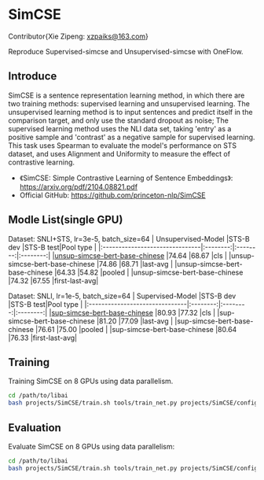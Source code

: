 # SimCSE
Contributor{Xie Zipeng: xzpaiks@163.com}

Reproduce Supervised-simcse and Unsupervised-simcse with OneFlow.

## Introduce
SimCSE is a sentence representation learning method, in which there are two training methods: supervised learning and unsupervised learning. The unsupervised learning method is to input sentences and predict itself in the comparison target, and only use the standard dropout as noise; The supervised learning method uses the NLI data set, taking 'entry' as a positive sample and 'contrast' as a negative sample for supervised learning. This task uses Spearman to evaluate the model's performance on STS dataset, and uses Alignment and Uniformity to measure the effect of contrastive learning. 
- 《SimCSE: Simple Contrastive Learning of Sentence Embeddings》: https://arxiv.org/pdf/2104.08821.pdf
- Official GitHub: https://github.com/princeton-nlp/SimCSE

## Modle List(single GPU)
Dataset: SNLI+STS, lr=3e-5, batch_size=64
|      Unsupervised-Model        |STS-B dev |STS-B test|Pool type |
|:-------------------------------|:--------:|:--------:|:--------:|
|[unsup-simcse-bert-base-chinese](http://oneflow-public.oss-cn-beijing.aliyuncs.com/model_zoo/LiBai/SimCSE/unsup-simcse-bert-base-chinese.zip)  |74.64     |68.67     |cls           |
|unsup-simcse-bert-base-chinese  |74.86     |68.71     |last-avg      |
|unsup-simcse-bert-base-chinese  |64.33     |54.82     |pooled        |
|unsup-simcse-bert-base-chinese  |74.32     |67.55     |first-last-avg|

Dataset: SNLI, lr=1e-5, batch_size=64
|       Supervised-Model         |STS-B dev |STS-B test|Pool type |
|:-------------------------------|:--------:|:--------:|:--------:|
|[sup-simcse-bert-base-chinese](http://oneflow-public.oss-cn-beijing.aliyuncs.com/model_zoo/LiBai/SimCSE/sup-simcse-bert-base-chinese.zip)    |80.93     |77.32     |cls         |
|sup-simcse-bert-base-chinese    |81.20     |77.09     |last-avg    |
|sup-simcse-bert-base-chinese    |76.61     |75.00     |pooled      |
|sup-simcse-bert-base-chinese    |80.64     |76.33     |first-last-avg|

## Training
Training SimCSE on 8 GPUs using data parallelism.
```bash
cd /path/to/libai
bash projects/SimCSE/train.sh tools/train_net.py projects/SimCSE/configs/config_simcse_unsup.py 8
```

## Evaluation
Evaluate SimCSE on 8 GPUs using data parallelism:
```bash
cd /path/to/libai
bash projects/SimCSE/train.sh tools/train_net.py projects/SimCSE/configs/config_simcse_unsup.py 8 --eval-only
```
